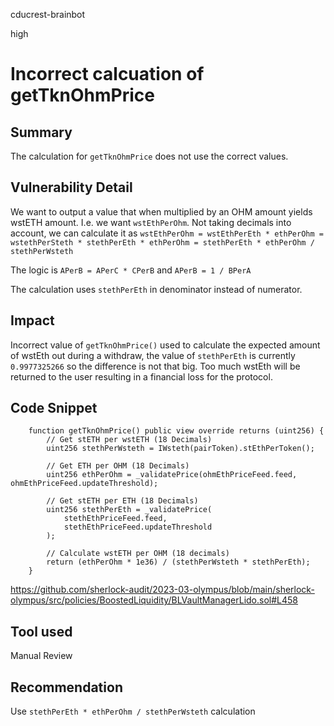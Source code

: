 cducrest-brainbot

high

# Incorrect calcuation of getTknOhmPrice

## Summary

The calculation for `getTknOhmPrice` does not use the correct values.

## Vulnerability Detail

We want to output a value that when multiplied by an OHM amount yields wstETH amount. I.e. we want `wstEthPerOhm`. 
Not taking decimals into account, we can calculate it as `wstEthPerOhm = wstEthPerEth * ethPerOhm = wstethPerSteth * stethPerEth * ethPerOhm = stethPerEth * ethPerOhm / stethPerWsteth`

The logic is `APerB = APerC * CPerB` and `APerB = 1 / BPerA`

The calculation uses `stethPerEth` in denominator instead of numerator. 

## Impact

Incorrect value of `getTknOhmPrice()` used to calculate the expected amount of wstEth out during a withdraw, the value of `stethPerEth` is currently `0.9977325266` so the difference is not that big. Too much wstEth will be returned to the user resulting in a financial loss for the protocol.

## Code Snippet

```solidity
    function getTknOhmPrice() public view override returns (uint256) {
        // Get stETH per wstETH (18 Decimals)
        uint256 stethPerWsteth = IWsteth(pairToken).stEthPerToken();

        // Get ETH per OHM (18 Decimals)
        uint256 ethPerOhm = _validatePrice(ohmEthPriceFeed.feed, ohmEthPriceFeed.updateThreshold);

        // Get stETH per ETH (18 Decimals)
        uint256 stethPerEth = _validatePrice(
            stethEthPriceFeed.feed,
            stethEthPriceFeed.updateThreshold
        );

        // Calculate wstETH per OHM (18 decimals)
        return (ethPerOhm * 1e36) / (stethPerWsteth * stethPerEth);
    }
```

https://github.com/sherlock-audit/2023-03-olympus/blob/main/sherlock-olympus/src/policies/BoostedLiquidity/BLVaultManagerLido.sol#L458

## Tool used

Manual Review

## Recommendation

Use `stethPerEth * ethPerOhm / stethPerWsteth` calculation
